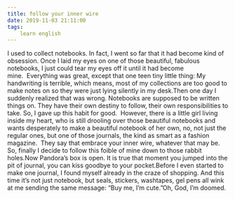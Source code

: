 ```yaml
---
title: follow your inner wire
date: 2019-11-03 21:11:00
tags:
    learn english
---
```

I used to collect notebooks. In fact, I went so far that it had become kind of obsession. Once I laid my eyes on one of those beautiful, fabulous notebooks, I just could tear my eyes off it until it had become mine.  Everything was great, except that one teen tiny little thing: My handwriting is terrible, which means, most of my collections are too good to make notes on so they were just lying silently in my desk.Then one day I suddenly realized that was wrong. Notebooks are supposed to be written things on. They have their own destiny to follow, their own responsibilities to take. So, I gave up this habit for good.  However, there is a little girl living inside my heart, who is still drooling over those beautiful notebooks and wants desperately to make a beautiful notebook of her own, no, not just the regular ones, but one of those journals, the kind as smart as a fashion magazine.  They say that embrace your inner wire, whatever that may be. So, finally I decide to follow this foible of mine down to those rabbit holes.Now Pandora’s box is open. It is true that moment you jumped into the pit of journal, you can kiss goodbye to your pocket.Before I even started to make one journal, I found myself already in the craze of shopping. And this time it’s not just notebook, but seals, stickers, washtapes, gel pens all wink at me sending the same message: “Buy me, I’m cute.”Oh, God, I’m doomed.